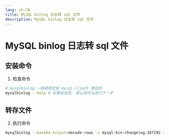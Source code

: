 ```yaml
---
lang: zh-CN
title: MySQL binlog 日志转 sql 文件
description: MySQL binlog 日志转 sql 文件
---
```


# MySQL binlog 日志转 sql 文件

## 安装命令
1. 检查命令
```bash
# mysqlbinlog 一般是绑定到 mysql-client 里边的
mysqlbinlog --help # 如果有信息, 那么则可以进行下一步
```

## 转存文件
2. 执行命令
```bash
mysqlbinlog --base64-output=decode-rows -v mysql-bin-changelog.167292 > /Users/nilsir/Downloads/mysql-bin-changelog.167292.sql
```
